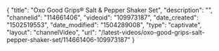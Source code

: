 {
    "title": "Oxo Good Grips&reg; Salt &amp; Pepper Shaker Set",
    "description": "",
    "channelid": "114661406",
    "videoid": "109973187",
    "date_created": "1502519553",
    "date_modified": "1504289008",
    "type": "captivate",
    "layout": "channelVideo",
    "url": "\/latest-videos\/oxo-good-grips-salt-pepper-shaker-set\/114661406-109973187"
}